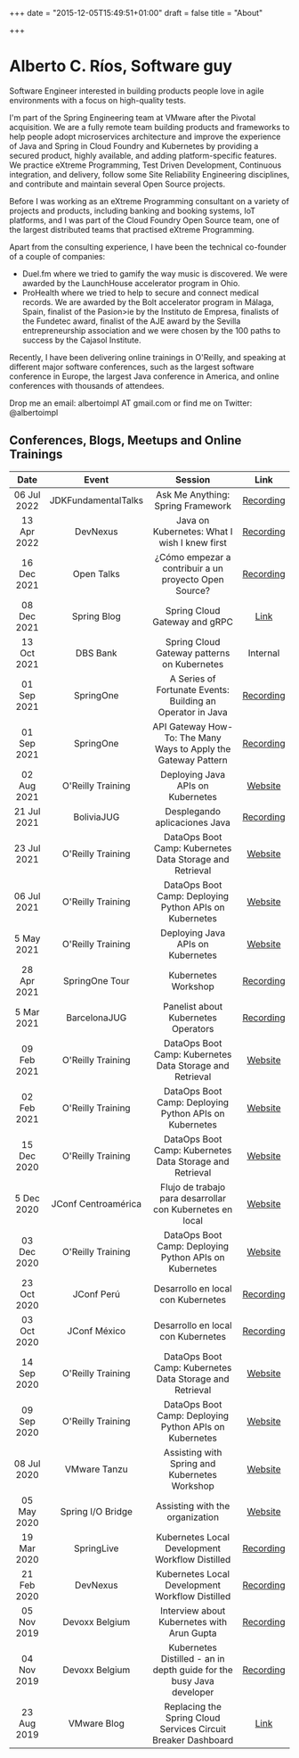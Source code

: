 +++
date = "2015-12-05T15:49:51+01:00"
draft = false
title = "About"

+++

# Alberto C. R&iacute;os, Software guy

Software Engineer interested in building products people love in agile environments with a focus on high-quality tests.

I'm part of the Spring Engineering team at VMware after the Pivotal acquisition.
We are a fully remote team building products and frameworks to help people adopt microservices architecture and improve the experience of Java and Spring in Cloud Foundry and Kubernetes by providing a secured product, highly available, and adding platform-specific features.
We practice eXtreme Programming, Test Driven Development, Continuous integration, and delivery, follow some Site Reliability Engineering disciplines, and contribute and maintain several Open Source projects.

Before I was working as an eXtreme Programming consultant on a variety of projects and products, including banking and booking systems, IoT platforms, and I was part of the Cloud Foundry Open Source team, one of the largest distributed teams that practised eXtreme Programming.

Apart from the consulting experience, I have been the technical co-founder of a couple of companies:
* Duel.fm where we tried to gamify the way music is discovered. We were awarded by the LaunchHouse accelerator program in Ohio.
* ProHealth where we tried to help to secure and connect medical records. We are awarded by the Bolt accelerator program in M&aacute;laga, Spain, finalist of the Pasion>ie by the Instituto de Empresa, finalists of the Fundetec award, finalist of the AJE award by the Sevilla entrepreneurship association and we were chosen by the 100 paths to success by the Cajasol Institute.

Recently, I have been delivering online trainings in O'Reilly, and speaking at different major software conferences, such as the largest software conference in Europe, the largest Java conference in America, and online conferences with thousands of attendees.

Drop me an email: albertoimpl AT gmail.com or find me on Twitter: @albertoimpl


## Conferences, Blogs, Meetups and Online Trainings

|    Date     |           Event            |                               Session                                |                                                                   Link                                                                   |
|:-----------:|:--------------------------:|:--------------------------------------------------------------------:|:----------------------------------------------------------------------------------------------------------------------------------------:|
| 06 Jul 2022 |    JDKFundamentalTalks     |                  Ask Me Anything: Spring Framework                   |                          [Recording](https://www.youtube.com/watch?v=SEdYcSuJVwE&t=5s&ab_channel=JUGNicaragua)                           |
| 13 Apr 2022 |          DevNexus          |             Java on Kubernetes: What I wish I knew first             |                                         [Recording](https://www.youtube.com/watch?v=w6uS9D-sHKA)                                         |
| 16 Dec 2021 |         Open Talks         | &iquest;C&oacute;mo empezar a contribuir a un proyecto Open Source?  |                                         [Recording](https://www.youtube.com/watch?v=pr-QR546lMw)                                         |                                         
| 08 Dec 2021 |        Spring Blog         |                    Spring Cloud Gateway and gRPC                     |                                 [Link](https://spring.io/blog/2021/12/08/spring-cloud-gateway-and-grpc)                                  |
| 13 Oct 2021 |          DBS Bank          |             Spring Cloud Gateway patterns on Kubernetes              |                                                                 Internal                                                                 |
| 01 Sep 2021 |         SpringOne          |      A Series of Fortunate Events: Building an Operator in Java      |                             [Recording](https://www.youtube.com/watch?v=bUypKLP2jqk&ab_channel=VMwareTanzu)                              |
| 01 Sep 2021 |         SpringOne          |    API Gateway How-To: The Many Ways to Apply the Gateway Pattern    |                             [Recording](https://www.youtube.com/watch?v=mTY9EP-PgJM&ab_channel=VMwareTanzu)                              | 
| 02 Aug 2021 |     O'Reilly Training      |                  Deploying Java APIs on Kubernetes                   |            [Website](https://learning.oreilly.com/live-events/deploying-java-apis-on-kubernetes/0636920053756/0636920053755/)            | 
| 21 Jul 2021 |         BoliviaJUG         |                    Desplegando aplicaciones Java                     |                    [Recording](https://www.youtube.com/watch?v=kSlwy_aRqqA&t=4892s&ab_channel=JavaUsersGroupBolivia)                     |
| 23 Jul 2021 |     O'Reilly Training      |       DataOps Boot Camp: Kubernetes Data Storage and Retrieval       | [Website](https://learning.oreilly.com/live-events/dataops-boot-camp-kubernetes-data-storage-and-retrieval/0636920446071/0636920054231/) |
| 06 Jul 2021 |     O'Reilly Training      |        DataOps Boot Camp: Deploying Python APIs on Kubernetes        |  [Website](https://learning.oreilly.com/live-events/dataops-boot-camp-deploying-python-apis-on-kubernetes/0636920446057/0636920054204/)  |
| 5 May 2021  |     O'Reilly Training      |                  Deploying Java APIs on Kubernetes                   |            [Website](https://learning.oreilly.com/live-events/deploying-java-apis-on-kubernetes/0636920053756/0636920053755/)            | 
| 28 Apr 2021 |       SpringOne Tour       |                         Kubernetes Workshop                          |                           [Recording](https://www.youtube.com/watch?v=Gp8rgshU2Ho&ab_channel=SpringDeveloper)                            |
| 5 Mar 2021  |        BarcelonaJUG        |                 Panelist about Kubernetes Operators                  |                         [Recording](https://www.youtube.com/watch?v=0yNVCK20buI&t=4714s&ab_channel=BarcelonaJug)                         | 
| 09 Feb 2021 |     O'Reilly Training      |       DataOps Boot Camp: Kubernetes Data Storage and Retrieval       | [Website](https://learning.oreilly.com/live-events/dataops-boot-camp-kubernetes-data-storage-and-retrieval/0636920446071/0636920054231/) |
| 02 Feb 2021 |     O'Reilly Training      |        DataOps Boot Camp: Deploying Python APIs on Kubernetes        |  [Website](https://learning.oreilly.com/live-events/dataops-boot-camp-deploying-python-apis-on-kubernetes/0636920446057/0636920054204/)  |
| 15 Dec 2020 |     O'Reilly Training      |       DataOps Boot Camp: Kubernetes Data Storage and Retrieval       | [Website](https://learning.oreilly.com/live-events/dataops-boot-camp-kubernetes-data-storage-and-retrieval/0636920446071/0636920054231/) |
| 5 Dec 2020  | JConf Centroam&eacute;rica |      Flujo de trabajo para desarrollar con Kubernetes en local       |                                  [Website](https://hopin.com/events/jconf-centroamerica-2020#schedule)                                   |
| 03 Dec 2020 |     O'Reilly Training      |        DataOps Boot Camp: Deploying Python APIs on Kubernetes        |  [Website](https://learning.oreilly.com/live-events/dataops-boot-camp-deploying-python-apis-on-kubernetes/0636920446057/0636920054204/)  |
| 23 Oct 2020 |     JConf Per&uacute;      |                  Desarrollo en local con Kubernetes                  |                            [Recording](https://www.youtube.com/watch?v=xG89qVn4Gx4&t=128s&ab_channel=PeruJUG)                            |
| 03 Oct 2020 |    JConf M&eacute;xico     |                  Desarrollo en local con Kubernetes                  |                         [Recording](https://www.youtube.com/watch?v=A1Z2bQaNBx0&t=1129s&ab_channel=JConfMexico)                          |
| 14 Sep 2020 |     O'Reilly Training      |       DataOps Boot Camp: Kubernetes Data Storage and Retrieval       | [Website](https://learning.oreilly.com/live-events/dataops-boot-camp-kubernetes-data-storage-and-retrieval/0636920446071/0636920054231/) |
| 09 Sep 2020 |     O'Reilly Training      |        DataOps Boot Camp: Deploying Python APIs on Kubernetes        |  [Website](https://learning.oreilly.com/live-events/dataops-boot-camp-deploying-python-apis-on-kubernetes/0636920446057/0636920054204/)  | 
| 08 Jul 2020 |        VMware Tanzu        |            Assisting with Spring and Kubernetes Workshop             |                                                [Website](https://tanzu.vmware.com/events)                                                |
| 05 May 2020 |     Spring I/O Bridge      |                   Assisting with the organization                    |                                               [Website](https://2020.springio.net/bridge/)                                               |
| 19 Mar 2020 |         SpringLive         |           Kubernetes Local Development Workflow Distilled            |                           [Recording](https://www.youtube.com/watch?v=uc9ivy0puwk&t=3s&ab_channel=VMwareTanzu)                           |
| 21 Feb 2020 |          DevNexus          |           Kubernetes Local Development Workflow Distilled            |                            [Recording](https://www.youtube.com/watch?v=l6buf1ysbDY&t=10s&ab_channel=devnexus)                            |
| 05 Nov 2019 |       Devoxx Belgium       |              Interview about Kubernetes with Arun Gupta              |                             [Recording](https://www.youtube.com/watch?v=QrEWZMtaVjI&t=3s&ab_channel=Devoxx)                              |
| 04 Nov 2019 |       Devoxx Belgium       | Kubernetes Distilled - an in depth guide for the busy Java developer |                                [Recording](https://www.youtube.com/watch?v=l7lt6yYLvRo&ab_channel=Devoxx)                                |
| 23 Aug 2019 |        VMware Blog         |    Replacing the Spring Cloud Services Circuit Breaker Dashboard     |               [Link](https://tanzu.vmware.com/content/blog/replacing-the-spring-cloud-services-circuit-breaker-dashboard)                |
